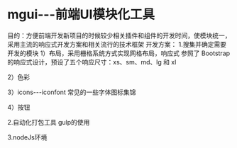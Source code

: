 # mgui---前端UI模块化工具
目的：方便前端开发新项目的时候较少相关插件和组件的开发时间，使模块统一，采用主流的响应式开发方案和相关流行的技术框架
开发方案：
1.搜集并确定需要开发的模块
  1）布局，采用栅格系统方式实现网格布局，响应式
   参照了 Bootstrap的响应式设计，预设了五个响应尺寸：xs、sm、md、lg 和 xl

  2）色彩

  3）icons---iconfont
    常见的一些字体图标集锦

  4）按钮


2.自动化打包工具
  gulp的使用

3.nodeJs环境




